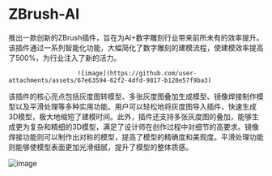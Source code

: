 # ZBrush-AI
推出一款创新的ZBrush插件，旨在为AI+数字雕刻行业带来前所未有的效率提升。该插件通过一系列智能化功能，大幅简化了数字雕刻的建模流程，使建模效率提高了500%，为行业注入了新的活力。

                       ![image](https://github.com/user-attachments/assets/67e63594-62f2-4dfd-9817-b120e57f9ba3)

该插件的核心亮点包括灰度图转模型、多张灰度图叠加生成模型、镜像焊接制作模型以及平滑处理等多种实用功能。用户可以轻松地将灰度图导入插件，快速生成3D模型，极大地缩短了建模时间。此外，插件还支持多张灰度图的叠加，能够生成更为复杂和精细的3D模型，满足了设计师在创作过程中对细节的高要求。镜像焊接功能则可以制作出对称的模型，提高了模型的精确度和美观度。平滑处理功能则能够使模型表面更加光滑细腻，提升了模型的整体质感。

![image](https://github.com/user-attachments/assets/83516824-5543-40f2-802e-3c3cc9b2772e)
